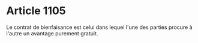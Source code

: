 # Article 1105

Le contrat de bienfaisance est celui dans lequel l'une des parties procure à l'autre un avantage purement gratuit.